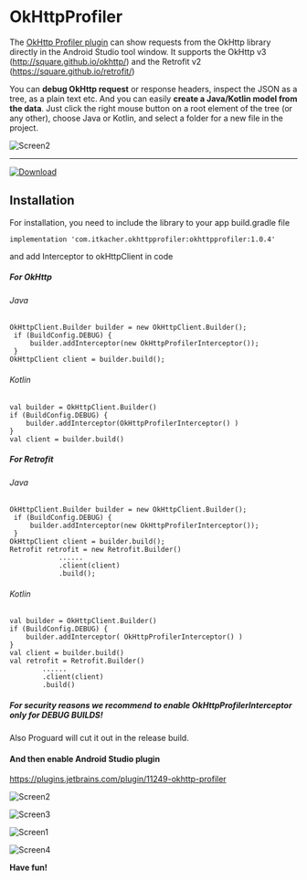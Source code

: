 # OkHttpProfiler

The [OkHttp Profiler plugin](https://plugins.jetbrains.com/plugin/11249-okhttp-profiler "OkHttp Profiler") can show requests from the OkHttp library directly in the Android Studio tool window.
It supports the OkHttp v3 (http://square.github.io/okhttp/) and the Retrofit v2 (https://square.github.io/retrofit/)

You can **debug OkHttp request** or response headers, inspect the JSON as a tree, as a plain text etc. And you can easily **create a Java/Kotlin model from the data**. 
Just click the right mouse button on a root element of the tree (or any other), choose Java or Kotlin, and select a folder for a new file in the project.

![Screen2](https://github.com/itkacher/OkHttpProfiler/blob/master/demo.png?raw=true)

---
[ ![Download](https://api.bintray.com/packages/itkacher/okhttpprofiler/com.itkacher.okhttpprofiler/images/download.svg) ](https://bintray.com/itkacher/okhttpprofiler/com.itkacher.okhttpprofiler/_latestVersion)
 
## Installation 

For installation, you need to include the library to your app build.gradle file

    implementation 'com.itkacher.okhttpprofiler:okhttpprofiler:1.0.4' 

and add Interceptor to okHttpClient in code
##### For OkHttp
###### Java
    OkHttpClient.Builder builder = new OkHttpClient.Builder();
     if (BuildConfig.DEBUG) {
         builder.addInterceptor(new OkHttpProfilerInterceptor());
     }   
    OkHttpClient client = builder.build(); 

###### Kotlin
    val builder = OkHttpClient.Builder()
    if (BuildConfig.DEBUG) {
        builder.addInterceptor(OkHttpProfilerInterceptor() )
    }    
    val client = builder.build()
    
##### For Retrofit
###### Java
    OkHttpClient.Builder builder = new OkHttpClient.Builder();
     if (BuildConfig.DEBUG) {
         builder.addInterceptor(new OkHttpProfilerInterceptor());
     }   
    OkHttpClient client = builder.build(); 
    Retrofit retrofit = new Retrofit.Builder()
                ......
                .client(client)
                .build();
                
                
###### Kotlin
    val builder = OkHttpClient.Builder()
    if (BuildConfig.DEBUG) {
        builder.addInterceptor( OkHttpProfilerInterceptor() )
    }    
    val client = builder.build()
    val retrofit = Retrofit.Builder()
            ......
            .client(client)
            .build()

##### For security reasons we recommend to enable OkHttpProfilerInterceptor only for DEBUG BUILDS! 
Also Proguard will cut it out in the release build.

#### And then enable Android Studio plugin

https://plugins.jetbrains.com/plugin/11249-okhttp-profiler

![Screen2](https://github.com/itkacher/OkHttpProfiler/blob/master/plugin_install1.png?raw=true)

![Screen3](https://github.com/itkacher/OkHttpProfiler/blob/master/plugin_install2.png?raw=true)

![Screen1](https://github.com/itkacher/OkHttpProfiler/blob/master/screen1.png?raw=true)

![Screen4](https://github.com/itkacher/OkHttpProfiler/blob/master/screen2.png?raw=true)

**Have fun!**
